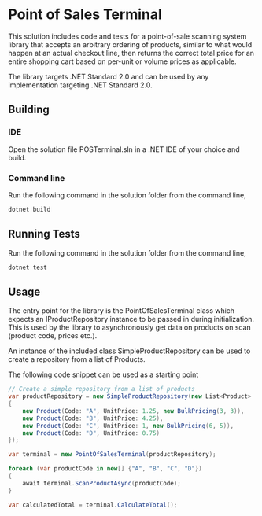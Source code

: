 # Point of Sales Terminal

This solution includes code and tests for a point-of-sale scanning system library that accepts an arbitrary ordering of
products, similar to what would happen at an actual checkout line, then returns the correct total
price for an entire shopping cart based on per-unit or volume prices as applicable.

The library targets .NET Standard 2.0 and can be used by any implementation targeting .NET Standard 2.0.

## Building

### IDE
Open the solution file POSTerminal.sln in a .NET IDE of your choice and build.

### Command line
Run the following command in the solution folder from the command line,

```c#
dotnet build
```

## Running Tests

Run the following command in the solution folder from the command line,
```c#
dotnet test
```

## Usage

The entry point for the library is the PointOfSalesTerminal class which expects an IProductRepository instance to be passed in during initialization.
This is used by the library to asynchronously get data on products on scan (product code, prices etc.). 

An instance of the included class SimpleProductRepository can be used to create a repository from a list of Products.

The following code snippet can be used as a starting point

```c#
// Create a simple repository from a list of products
var productRepository = new SimpleProductRepository(new List<Product>
{
    new Product(Code: "A", UnitPrice: 1.25, new BulkPricing(3, 3)),
    new Product(Code: "B", UnitPrice: 4.25),
    new Product(Code: "C", UnitPrice: 1, new BulkPricing(6, 5)),
    new Product(Code: "D", UnitPrice: 0.75)
});

var terminal = new PointOfSalesTerminal(productRepository);

foreach (var productCode in new[] {"A", "B", "C", "D"})
{
    await terminal.ScanProductAsync(productCode);
}

var calculatedTotal = terminal.CalculateTotal();
```

